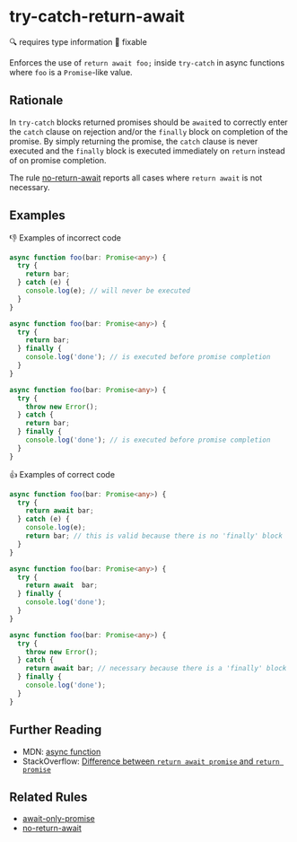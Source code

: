 # try-catch-return-await

:mag: requires type information
:wrench: fixable

Enforces the use of `return await foo;` inside `try-catch` in async functions where `foo` is a `Promise`-like value.

## Rationale

In `try-catch` blocks returned promises should be `await`ed to correctly enter the `catch` clause on rejection and/or the `finally` block on completion of the promise.
By simply returning the promise, the `catch` clause is never executed and the `finally` block is executed immediately on `return` instead of on promise completion.

The rule [no-return-await](no-return-await.md) reports all cases where `return await` is not necessary.

## Examples

:thumbsdown: Examples of incorrect code

```ts
async function foo(bar: Promise<any>) {
  try {
    return bar;
  } catch (e) {
    console.log(e); // will never be executed
  }
}

async function foo(bar: Promise<any>) {
  try {
    return bar;
  } finally {
    console.log('done'); // is executed before promise completion
  }
}

async function foo(bar: Promise<any>) {
  try {
    throw new Error();
  } catch {
    return bar;
  } finally {
    console.log('done'); // is executed before promise completion
  }
}
```

:thumbsup: Examples of correct code

```ts
async function foo(bar: Promise<any>) {
  try {
    return await bar;
  } catch (e) {
    console.log(e);
    return bar; // this is valid because there is no 'finally' block
  }
}

async function foo(bar: Promise<any>) {
  try {
    return await  bar;
  } finally {
    console.log('done');
  }
}

async function foo(bar: Promise<any>) {
  try {
    throw new Error();
  } catch {
    return await bar; // necessary because there is a 'finally' block
  } finally {
    console.log('done');
  }
}
```

## Further Reading

* MDN: [async function](https://developer.mozilla.org/en-US/docs/Web/JavaScript/Reference/Statements/async_function)
* StackOverflow: [Difference between `return await promise` and `return promise`](https://stackoverflow.com/questions/38708550/difference-between-return-await-promise-and-return-promise)

## Related Rules

* [await-only-promise](await-only-promise.md)
* [no-return-await](no-return-await.md)
